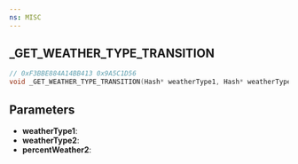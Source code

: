```yaml
---
ns: MISC
---
```

## _GET_WEATHER_TYPE_TRANSITION

```c
// 0xF3BBE884A14BB413 0x9A5C1D56
void _GET_WEATHER_TYPE_TRANSITION(Hash* weatherType1, Hash* weatherType2, float* percentWeather2);
```

## Parameters
* **weatherType1**: 
* **weatherType2**: 
* **percentWeather2**: 

